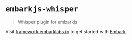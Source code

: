 # `embarkjs-whisper`

> Whisper plugin for embarkjs

Visit [framework.embarklabs.io](https://framework.embarklabs.io/) to get started with
[Embark](https://github.com/embarklabs/embark).

